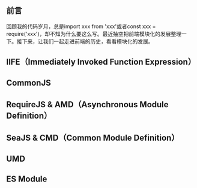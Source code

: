 ## 前言
回顾我的代码岁月，总是import xxx from 'xxx'或者const xxx = require('xxx')，却不知为什么要这么写。最近抽空把前端模块化的发展整理一下。接下来，让我们一起走进前端的历史，看看模块化的发展。

## IIFE（Immediately Invoked Function Expression）
### 
## CommonJS
## RequireJS & AMD（Asynchronous Module Definition）
## SeaJS & CMD（Common Module Definition）
## UMD
## ES Module